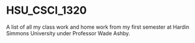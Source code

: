 # HSU_CSCI_1320

A list of all my class work and home work from my first semester at Hardin Simmons University under Professor Wade Ashby.
